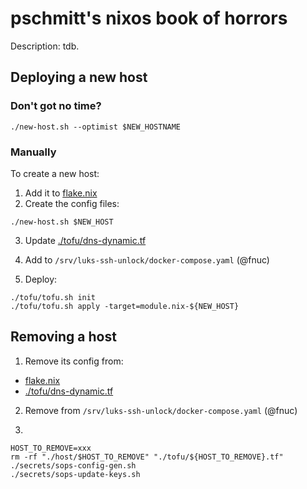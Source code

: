 # pschmitt's nixos book of horrors

Description: tdb.


## Deploying a new host

### Don't got no time?

```shell
./new-host.sh --optimist $NEW_HOSTNAME
```

### Manually

To create a new host:

1. Add it to [flake.nix](./flake.nix)
2. Create the config files:

```shell
./new-host.sh $NEW_HOST
```

3. Update [./tofu/dns-dynamic.tf](./tofu/dns-dynamic.tf)

4. Add to `/srv/luks-ssh-unlock/docker-compose.yaml` (@fnuc)

5. Deploy:

```shell
./tofu/tofu.sh init
./tofu/tofu.sh apply -target=module.nix-${NEW_HOST}
```

## Removing a host

1. Remove its config from:
- [flake.nix](./flake.nix)
- [./tofu/dns-dynamic.tf](./tofu/dns-dynamic.tf)

2. Remove from `/srv/luks-ssh-unlock/docker-compose.yaml` (@fnuc)

3.
```shell
HOST_TO_REMOVE=xxx
rm -rf "./host/$HOST_TO_REMOVE" "./tofu/${HOST_TO_REMOVE}.tf"
./secrets/sops-config-gen.sh
./secrets/sops-update-keys.sh
```
